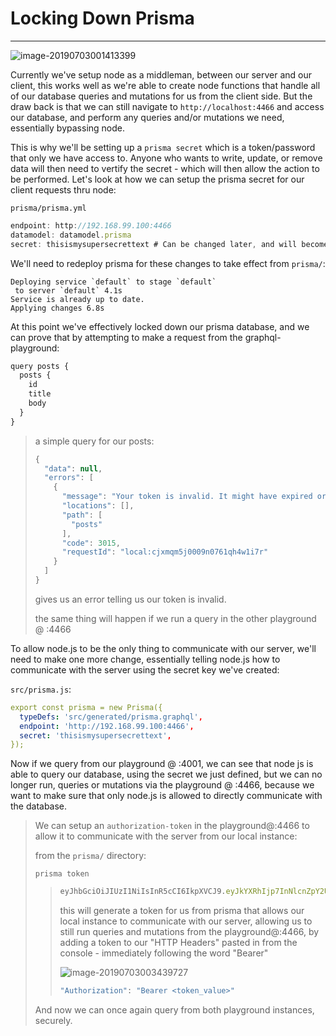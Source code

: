 # Locking Down Prisma

---------------------------------

![image-20190703001413399](http://ww4.sinaimg.cn/large/006tNc79ly1g4mj0jgeqbj30s10fpabp.jpg)

Currently we've setup node as a middleman, between our server and our client, this works well as we're able to create node functions that handle all of our database queries and mutations for us from the client side. But the draw back is that we can still navigate to `http://localhost:4466` and access our database, and perform any queries and/or mutations we need, essentially bypassing node.

This is why we'll be setting up a `prisma secret` which is a token/password that only we have access to. Anyone who wants to write, update, or remove data will then need to vertify the secret - which will then allow the action to be performed. Let's look at how we can setup the prisma secret for our client requests thru node:

`prisma/prisma.yml`

```js
endpoint: http://192.168.99.100:4466
datamodel: datamodel.prisma
secret: thisismysupersecrettext # Can be changed later, and will become an env variable also
```

We'll need to redeploy prisma for these changes to take effect from `prisma/`:

```shell
Deploying service `default` to stage `default`
 to server `default` 4.1s
Service is already up to date.
Applying changes 6.8s
```

At this point we've effectively locked down our prisma database, and we can prove that by attempting to make a request from the graphql-playground:

```js
query posts {
  posts {
    id
    title
    body
  }
}
```

> a simple query for our posts:
>
> ```js
> {
>   "data": null,
>   "errors": [
>     {
>       "message": "Your token is invalid. It might have expired or you might be using a token from a different project.",
>       "locations": [],
>       "path": [
>         "posts"
>       ],
>       "code": 3015,
>       "requestId": "local:cjxmqm5j0009n0761qh4w1i7r"
>     }
>   ]
> }
> ```
>
> gives us an error telling us our token is invalid.
>
> the same thing will happen if we run a query in the other playground @ :4466



To allow node.js to be the only thing to communicate with our server, we'll need to make one more change, essentially telling node.js how to communicate with the server using the secret key we've created:

`src/prisma.js`:

```yml
export const prisma = new Prisma({
  typeDefs: 'src/generated/prisma.graphql',
  endpoint: 'http://192.168.99.100:4466',
  secret: 'thisismysupersecrettext',
});
```



Now if we query from our playground @ :4001, we can see that node js is able to query our database, using the secret we just defined, but we can no longer run, queries or mutations via the playground @ :4466, because we want to make sure that only node.js is allowed to directly communicate with the database.

> We can setup an `authorization-token` in the playground@:4466 to allow it to communicate with the server from our local instance:
>
> from the `prisma/` directory:
>
> ```shell
> prisma token
> ```
>
> > ```js
> > eyJhbGciOiJIUzI1NiIsInR5cCI6IkpXVCJ9.eyJkYXRhIjp7InNlcnZpY2UiOiJkZWZhdWx0QGRlZmF1bHQiLCJyb2xlcyI6WyJhZG1pbiJdfSwiaWF0IjoxNTYzNzcwMzY4LCJleHAiOjE1NjQzNzUxNjh9.snGGcaCEAx12M9xsDdrk6-KV4KzreJdF0y_DoZHynSg
> > ```
> >
> > this will generate a token for us from prisma that allows our local instance to communicate with our server, allowing us to still run queries and mutations from the playground@:4466, by adding a token to our "HTTP Headers" pasted in from the console - immediately following the word "Bearer"
> >
> > ![image-20190703003439727](http://ww4.sinaimg.cn/large/006tNc79ly1g4mjlul1anj30g603ljrg.jpg)
> >
> > ```js
> > "Authorization": "Bearer <token_value>"
> > ```
>
> And now we can once again query from both playground instances, securely. 



